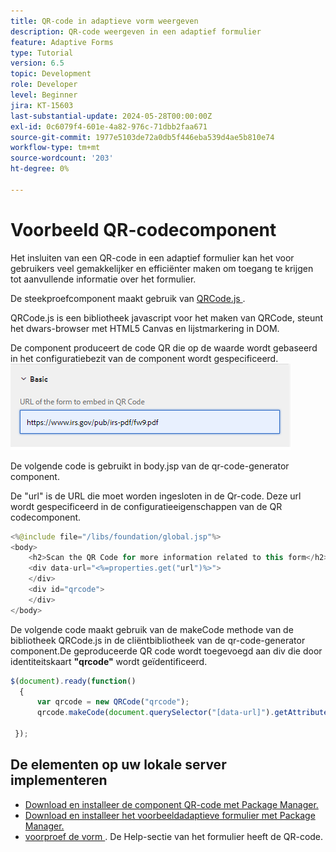 ```yaml
---
title: QR-code in adaptieve vorm weergeven
description: QR-code weergeven in een adaptief formulier
feature: Adaptive Forms
type: Tutorial
version: 6.5
topic: Development
role: Developer
level: Beginner
jira: KT-15603
last-substantial-update: 2024-05-28T00:00:00Z
exl-id: 0c6079f4-601e-4a82-976c-71dbb2faa671
source-git-commit: 1977e5103de72a0db5f446eba539d4ae5b810e74
workflow-type: tm+mt
source-wordcount: '203'
ht-degree: 0%

---
```


# Voorbeeld QR-codecomponent

Het insluiten van een QR-code in een adaptief formulier kan het voor gebruikers veel gemakkelijker en efficiënter maken om toegang te krijgen tot aanvullende informatie over het formulier.

De steekproefcomponent maakt gebruik van [ QRCode.js ](https://davidshimjs.github.io/qrcodejs/).

QRCode.js is een bibliotheek javascript voor het maken van QRCode, steunt het dwars-browser met HTML5 Canvas en lijstmarkering in DOM.

De component produceert de code QR die op de waarde wordt gebaseerd in het configuratiebezit van de component wordt gespecificeerd.
![afbeelding](assets/qr-code-url.png)

De volgende code is gebruikt in body.jsp van de qr-code-generator component.

De &quot;url&quot; is de URL die moet worden ingesloten in de Qr-code. Deze url wordt gespecificeerd in de configuratieeigenschappen van de QR codecomponent.

```java
<%@include file="/libs/foundation/global.jsp"%>
<body>
    <h2>Scan the QR Code for more information related to this form</h2>
    <div data-url="<%=properties.get("url")%>">
    </div>
    <div id="qrcode">
    </div>
</body>
```



De volgende code maakt gebruik van de makeCode methode van de bibliotheek QRCode.js in de cliëntbibliotheek van de qr-code-generator component.De geproduceerde QR code wordt toegevoegd aan div die door identiteitskaart **&quot;qrcode&quot;** wordt geïdentificeerd.

```javascript
$(document).ready(function()
  {
      var qrcode = new QRCode("qrcode");
      qrcode.makeCode(document.querySelector("[data-url]").getAttribute("data-url"));
      
 });
```

## De elementen op uw lokale server implementeren

* [Download en installeer de component QR-code met Package Manager.](assets/qrcode.zip)
* [Download en installeer het voorbeeldadaptieve formulier met Package Manager.](assets/form-with-qr-code.zip)
* [ voorproef de vorm ](http://localhost:4502/content/dam/formsanddocuments/qrcode/w9form/jcr:content?wcmmode=disabled). De Help-sectie van het formulier heeft de QR-code.
